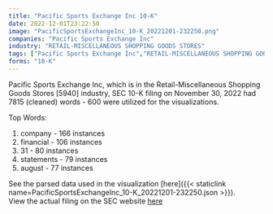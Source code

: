 ```yaml
---
title: "Pacific Sports Exchange Inc 10-K"
date: 2022-12-01T23:22:50
image: "PacificSportsExchangeInc_10-K_20221201-232250.png"
companies: "Pacific Sports Exchange Inc"
industry: "RETAIL-MISCELLANEOUS SHOPPING GOODS STORES"
tags: ["Pacific Sports Exchange Inc","RETAIL-MISCELLANEOUS SHOPPING GOODS STORES","11-30-2022","10-K"]
forms: "10-K"
---
```

Pacific Sports Exchange Inc, which is in the Retail-Miscellaneous Shopping Goods Stores [5940] industry, SEC 10-K filing on November 30, 2022 had 7815 (cleaned) words - 600 were utilized for the visualizations.

Top Words:
1. company - 166 instances
2. financial - 106 instances
3. 31 - 80 instances
4. statements - 79 instances
5. august - 77 instances


See the parsed data used in the visualization [here]({{< staticlink name=PacificSportsExchangeInc_10-K_20221201-232250.json >}}).  
View the actual filing on the SEC website [here](https://www.sec.gov/Archives/edgar/data/1765651/0001640334-22-002527.txt)